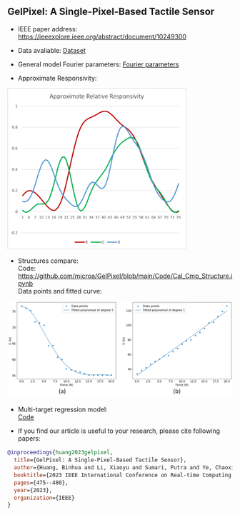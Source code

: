 ## GelPixel: A Single-Pixel-Based Tactile Sensor

* IEEE paper address:
https://ieeexplore.ieee.org/abstract/document/10249300

* Data avaliable:
[Dataset](Data/OUT_FILE_CMB20.csv)

* General model Fourier parameters: 
[Fourier parameters](Files/Parameters.xlsx)

* Approximate Responsivity:<br>
<img src="https://github.com/microa/GelPixel/blob/main/Files/Picture2.png" width="400px">

* Structures compare:<br>
Code: https://github.com/microa/GelPixel/blob/main/Code/Cal_Cmp_Structure.ipynb<br>
Data points and fitted curve:<br>
<img src="https://github.com/microa/GelPixel/blob/main/Files/strcmp.png" width="600px">

* Multi-target regression model:<br>
[Code]()

* If you find our article is useful to your research, please cite following papers:
```bibtex
@inproceedings{huang2023gelpixel,
  title={GelPixel: A Single-Pixel-Based Tactile Sensor},
  author={Huang, Binhua and Li, Xiaoyu and Sumari, Putra and Ye, Chaoxiang and Zhou, Zhenning and Yin, Meng and Yi, Zhengkun and Wu, Xinyu},
  booktitle={2023 IEEE International Conference on Real-time Computing and Robotics (RCAR)},
  pages={475--480},
  year={2023},
  organization={IEEE}
}
```
